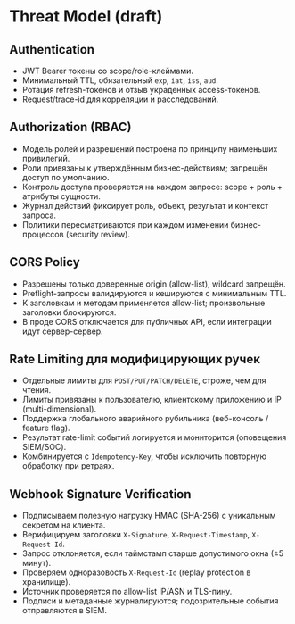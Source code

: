 # Threat Model (draft)

## Authentication
- JWT Bearer токены со scope/role-клеймами.
- Минимальный TTL, обязательный `exp`, `iat`, `iss`, `aud`.
- Ротация refresh-токенов и отзыв украденных access-токенов.
- Request/trace-id для корреляции и расследований.

## Authorization (RBAC)
- Модель ролей и разрешений построена по принципу наименьших привилегий.
- Роли привязаны к утверждённым бизнес-действиям; запрещён доступ по умолчанию.
- Контроль доступа проверяется на каждом запросе: scope + роль + атрибуты сущности.
- Журнал действий фиксирует роль, объект, результат и контекст запроса.
- Политики пересматриваются при каждом изменении бизнес-процессов (security review).

## CORS Policy
- Разрешены только доверенные origin (allow-list), wildcard запрещён.
- Preflight-запросы валидируются и кешируются с минимальным TTL.
- К заголовкам и методам применяется allow-list; произвольные заголовки блокируются.
- В проде CORS отключается для публичных API, если интеграции идут сервер-сервер.

## Rate Limiting для модифицирующих ручек
- Отдельные лимиты для `POST/PUT/PATCH/DELETE`, строже, чем для чтения.
- Лимиты привязаны к пользователю, клиентскому приложению и IP (multi-dimensional).
- Поддержка глобального аварийного рубильника (веб-консоль / feature flag).
- Результат rate-limit событий логируется и мониторится (оповещения SIEM/SOC).
- Комбинируется с `Idempotency-Key`, чтобы исключить повторную обработку при ретраях.

## Webhook Signature Verification
- Подписываем полезную нагрузку HMAC (SHA-256) с уникальным секретом на клиента.
- Верифицируем заголовки `X-Signature`, `X-Request-Timestamp`, `X-Request-Id`.
- Запрос отклоняется, если таймстамп старше допустимого окна (±5 минут).
- Проверяем одноразовость `X-Request-Id` (replay protection в хранилище). 
- Источник проверяется по allow-list IP/ASN и TLS-пину.
- Подписи и метаданные журналируются; подозрительные события отправляются в SIEM.
